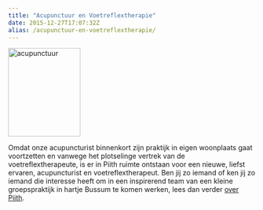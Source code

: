 ```yaml
---
title: "Acupunctuur en Voetreflextherapie"
date: 2015-12-27T17:07:32Z
alias: /acupunctuur-en-voetreflextherapie/
---
```

<img class="alignleft size-medium wp-image-1308" src="https://res.cloudinary.com/piith/image/upload/2015/12/acupunctuur-147x180.jpg" alt="acupunctuur" width="147" height="180" />

Omdat onze acupuncturist binnenkort zijn praktijk in eigen woonplaats gaat voortzetten en vanwege het plotselinge vertrek van de voetreflextherapeute, is er in Piith ruimte ontstaan voor een nieuwe, liefst ervaren, acupuncturist en voetreflextherapeut.
Ben jij zo iemand of ken jij zo iemand die interesse heeft om in een inspirerend team van een kleine groepspraktijk in hartje Bussum te komen werken, lees dan verder <a href="https://piith.nl/piith/">over Piith</a>.